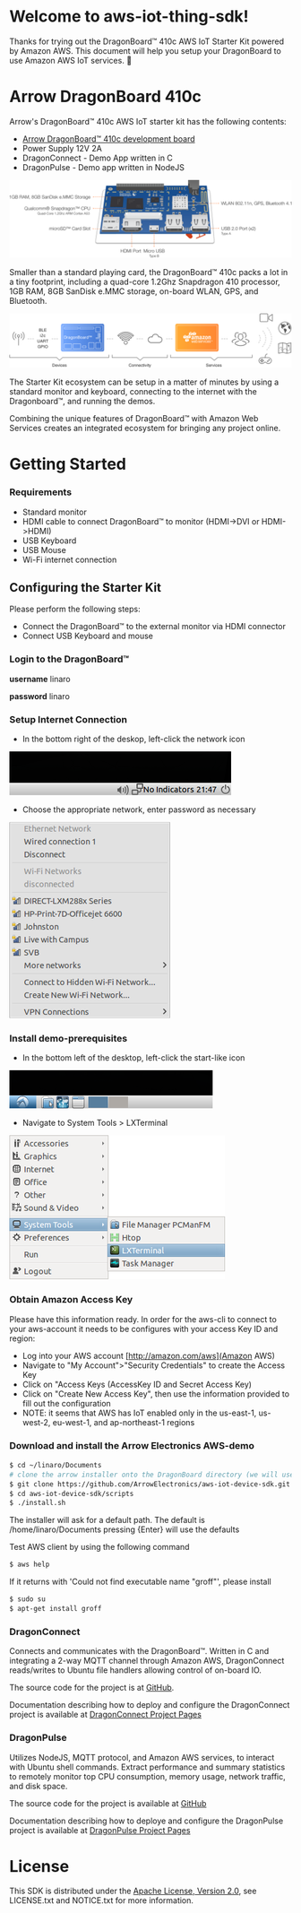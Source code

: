 # Welcome to aws-iot-thing-sdk!

Thanks for trying out the DragonBoard&trade; 410c AWS IoT Starter Kit powered
by Amazon AWS. This document will help you setup your DragonBoard to use Amazon
AWS IoT services. :dragon_face:

# Arrow DragonBoard 410c

Arrow's DragonBoard&trade; 410c AWS IoT starter kit has the following contents:
* [Arrow DragonBoard&trade; 410c development board](http://partners.arrow.com/campaigns-na/qualcomm/dragonboard-410c/awsiotstarterkit/)
* Power Supply 12V 2A
* DragonConnect - Demo App written in C
* DragonPulse - Demo app written in NodeJS

![Image of Board Callout](https://raw.githubusercontent.com/ArrowElectronics/aws-iot-device-sdk/master/images/dragonboard_callouts.png)

Smaller than a standard playing card, the DragonBoard&trade; 410c packs a lot
in a tiny footprint, including a quad-core 1.2Ghz Snapdragon 410 processor,
1GB RAM, 8GB SanDisk e.MMC storage, on-board WLAN, GPS, and Bluetooth.

![Image of IoT Stack](https://raw.githubusercontent.com/ArrowElectronics/aws-iot-device-sdk/master/images/iot_infographic.png)

The Starter Kit ecosystem can be setup in a matter of minutes by using a
standard monitor and keyboard, connecting to the internet with the
Dragonboard&trade;, and running the demos.

Combining the unique features of DragonBoard&trade; with Amazon Web Services
creates an integrated ecosystem for bringing any project online.

# Getting Started

### Requirements
* Standard monitor
* HDMI cable to connect DragonBoard&trade; to monitor (HDMI->DVI or HDMI->HDMI)
* USB Keyboard
* USB Mouse
* Wi-Fi internet connection

## Configuring the Starter Kit

Please perform the following steps:
* Connect the DragonBoard&trade; to the external monitor via HDMI connector
* Connect USB Keyboard and mouse

### Login to the DragonBoard&trade;

**username** linaro

**password** linaro

### Setup Internet Connection

* In the bottom right of the deskop, left-click the network icon

![Image of Network Icon](https://raw.githubusercontent.com/ArrowElectronics/aws-iot-device-sdk/master/images/network_icon.png)

* Choose the appropriate network, enter password as necessary

![Image of Network Menu](https://raw.githubusercontent.com/ArrowElectronics/aws-iot-device-sdk/master/images/network_menu.png)

### Install demo-prerequisites

* In the bottom left of the desktop, left-click the start-like icon

![Image of Start Icon](https://raw.githubusercontent.com/ArrowElectronics/aws-iot-device-sdk/master/images/start_icon.png)

* Navigate to System Tools > LXTerminal

![Image of Start Icon](https://raw.githubusercontent.com/ArrowElectronics/aws-iot-device-sdk/master/images/terminal.png)

### Obtain Amazon Access Key
Please have this information ready. 
In order for the aws-cli to connect to your aws-account it needs to be configures with your access Key ID and region: 
* Log into your AWS account [http://amazon.com/aws](Amazon AWS)
* Navigate to "My Account">"Security Credentials" to create the Access Key
* Click on "Access Keys (AccessKey ID and Secret Access Key)
* Click on "Create New Access Key", then use the information provided to fill out the configuration
* NOTE: it seems that AWS has IoT enabled only in the us-east-1, us-west-2, eu-west-1, and ap-northeast-1 regions

### Download and install the Arrow Electronics AWS-demo
```sh
$ cd ~/linaro/Documents
# clone the arrow installer onto the DragonBoard directory (we will use this directory for all other installs)
$ git clone https://github.com/ArrowElectronics/aws-iot-device-sdk.git 
$ cd aws-iot-device-sdk/scripts
$ ./install.sh
```
The installer will ask for a default path. The default is /home/linaro/Documents
pressing {Enter} will use the defaults

Test AWS client by using the following command 
```sh
$ aws help
```

If it returns with 'Could not find executable name "groff"', please install
```sh
$ sudo su
$ apt-get install groff
```

### DragonConnect

Connects and communicates with the DragonBoard&trade;. Written in C and
integrating a 2-way MQTT channel through Amazon AWS, DragonConnect
reads/writes to Ubuntu file handlers allowing control of on-board IO.

The source code for the project is at
<a href="https://github.com/ArrowElectronics/aws-iot-dragonconnect-c" target="_blank">GitHub</a>.

Documentation describing how to deploy and configure the DragonConnect project is available at
<a href="https://arrowelectronics.github.io/aws-iot-dragonconnect-c/" target="_blank">DragonConnect Project Pages</a>

### DragonPulse

Utilizes NodeJS, MQTT protocol, and Amazon AWS services, to interact with
Ubuntu shell commands. Extract performance and summary statistics to
remotely monitor top CPU consumption, memory usage, network traffic,
and disk space.

The source code for the project is available at
<a href="https://github.com/ArrowElectronics/aws-iot-dragonpulse-js/" target="_blank">GitHub</a>

Documentation describing how to deploye and configure the DragonPulse project is available at
<a href="https://arrowelectronics.github.io/aws-iot-dragonpulse-js/" target="_blank">DragonPulse Project Pages</a>

# License
This SDK is distributed under the
[Apache License, Version 2.0](http://www.apache.org/licenses/LICENSE-2.0),
see LICENSE.txt and NOTICE.txt for more information.
